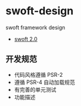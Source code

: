 # swoft-design

swoft framework design

- [swoft 2.0](swoft-2-design.md)

## 开发规范

- 代码风格遵循 PSR-2
- 遵循 PSR-4 自动加载规范 
- 有完善的单元测试
- 功能描述


